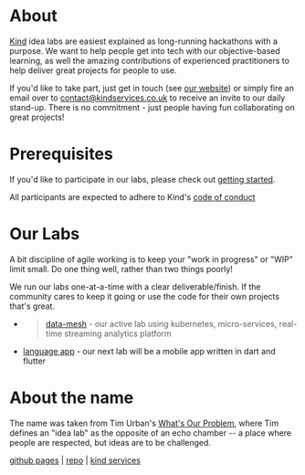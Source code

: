 # About
[Kind](https://www.kindservices.co.uk/) idea labs are easiest explained as long-running hackathons with a purpose. We want to help people get into tech with our objective-based learning, as well the amazing contributions of experienced practitioners to help deliver great projects for people to use. 

If you'd like to take part, just get in touch (see [our website](https://www.kindservices.co.uk/)) or simply fire an email over to [contact@kindservices.co.uk](contact@kindservices.co.uk) to receive an invite to our daily stand-up. There is no commitment - just people having fun collaborating on great projects!

# Prerequisites

If you'd like to participate in our labs, please check out [getting started](./getting-started.md).

All participants are expected to adhere to Kind's [code of conduct](https://www.kindservices.co.uk/code-of-conduct)

# Our Labs

A bit discipline of agile working is to keep your "work in progress" or "WIP" limit small. Do one thing well, rather than two things poorly!

We run our labs one-at-a-time with a clear deliverable/finish. If the community cares to keep it going or use the code for their own projects that's great. 

 * > [data-mesh](./data-mesh/about.md) - our active lab using kubernetes, micro-services, real-time streaming analytics platform
  * [language app](./language-app/about.md) - our next lab will be a mobile app written in dart and flutter


# About the name

The name was taken from Tim Urban's [What's Our Problem](https://waitbutwhy.com/2023/02/wop-contents.html), where Tim defines an "idea lab" as the opposite of an echo chamber -- a place where people are respected, but ideas are to be challenged.


[github pages](https://github.com/kindservices/idea-labs) | [repo](https://github.com/kindservices/idea-labs) | [kind services](https://www.kindservices.co.uk)